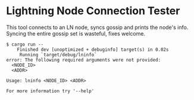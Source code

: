 # Lightning Node Connection Tester

This tool connects to an LN node, syncs gossip and prints the node's info. Syncing the entire gossip set  is wasteful,
fixes welcome.

```
$ cargo run -- 
    Finished dev [unoptimized + debuginfo] target(s) in 0.02s
     Running `target/debug/lninfo`
error: The following required arguments were not provided:
  <NODE_ID>
  <ADDR>

Usage: lninfo <NODE_ID> <ADDR>

For more information try '--help'
```